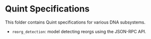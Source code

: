 # Quint Specifications

This folder contains Quint specifications for various DNA subsystems.

- `reorg_detection`: model detecting reorgs using the JSON-RPC API.
